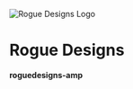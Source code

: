 ![Rogue Designs Logo](https://storage.googleapis.com/stiles-images/RogueLogo-256x158.png)

# Rogue Designs #

**roguedesigns-amp**
